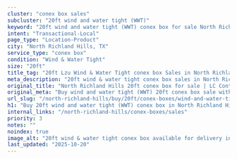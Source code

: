 ```yaml
---
cluster: "conex box sales"
subcluster: "20ft wind and water tight (WWT)"
keyword: "20ft wind and water tight (WWT) conex box for sale North Richland Hills, TX"
intent: "Transactional-Local"
page_type: "Location-Product"
city: "North Richland Hills, TX"
service_type: "conex box"
condition: "Wind & Water Tight"
size: "20ft"
title_tag: "20ft Lzu Wind & Water Tight conex box Sales in North Richland Hills | LC Container"
meta_description: "20ft wind & water tight conex box sales in North Richland Hills. Fast delivery, competitive pricing. Serving conex boxes area. Quote ID: 296. Call (214) 524-4168 for your free quote today."
original_title: "North Richland Hills 20ft conex box for sale | LC Container"
original_meta: "Buy wind and water tight (WWT) 20ft conex box sale with local delivery in North Richland Hills, TX. LC Container — local Since 2003. Request a fast quote today."
url_slug: "/north-richland-hills/buy/20ft/conex-boxes/wind-and-water-tight-wwt"
h1: "Buy 20ft wind and water tight (WWT) conex box in North Richland Hills"
internal_links: "/north-richland-hills/conex-boxes/sales"
priority: 3
notes: ""
noindex: true
image_alt: "20ft wind & water tight conex box available for delivery in North Richland Hills"
last_updated: "2025-10-20"
---
```


<!-- TODO: Add unique city/inventory copy, images, and internal links here. -->
